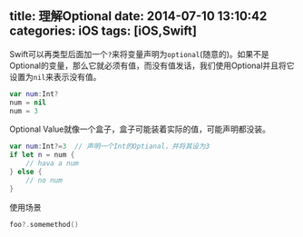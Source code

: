 title: 理解Optional
date: 2014-07-10 13:10:42
categories: iOS
tags: [iOS,Swift]
---
Swift可以再类型后面加一个`?`来将变量声明为`optional`(随意的)。如果不是Optional的变量，那么它就必须有值，而没有值发话，我们使用Optional并且将它设置为`nil`来表示没有值。
```swift
var num:Int?
num = nil
num = 3
```
Optional Value就像一个盒子，盒子可能装着实际的值，可能声明都没装。
```swift
var num:Int?=3	// 声明一个Int的Optianal，并将其设为3
if let n = num {
	// hava a num
} else {
	// no num
}
```
使用场景
```swift
foo?.somemethod()
```